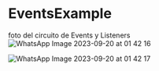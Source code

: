# EventsExample
 foto del circuito de Events y Listeners
![WhatsApp Image 2023-09-20 at 01 42 16](https://github.com/juanlti/EventsExample/assets/47389717/1021d76a-0b5d-4adb-b6a1-3f4bcad4bffb)




![WhatsApp Image 2023-09-20 at 01 42 17](https://github.com/juanlti/EventsExample/assets/47389717/39c745e9-1f51-44a5-adfb-1fb8c98acf91)
